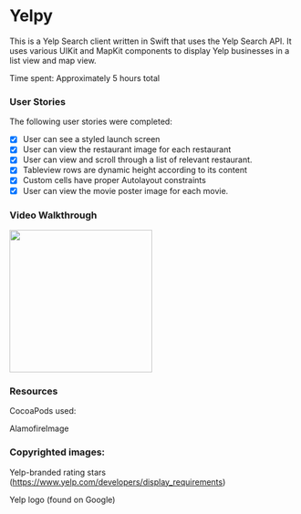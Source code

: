 # Yelpy

This is a Yelp Search client written in Swift that uses the Yelp Search API. It uses various UIKit and MapKit components to display Yelp businesses in a list view and map view.

Time spent: Approximately 5 hours total

### User Stories
The following user stories were completed: 
- [x] User can see a styled launch screen
- [x] User can view the restaurant image for each restaurant
- [x] User can view and scroll through a list of relevant restaurant.
- [x] Tableview rows are dynamic height according to its content
- [x] Custom cells have proper Autolayout constraints
- [x] User can view the movie poster image for each movie.

### Video Walkthrough
<img src="https://github.com/YilikaLoufoua/Yelpy/blob/main/walkthrough.gif" width=250><br>

### Resources
CocoaPods used:

AlamofireImage


### Copyrighted images:

Yelp-branded rating stars (https://www.yelp.com/developers/display_requirements)

Yelp logo (found on Google)

